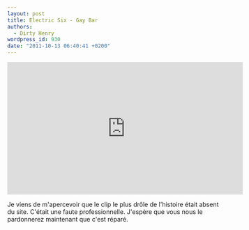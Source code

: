 ```yaml
---
layout: post
title: Electric Six - Gay Bar
authors:
  - Dirty Henry
wordpress_id: 930
date: "2011-10-13 06:40:41 +0200"
---
```


<iframe width="540" height="304" src="http://www.youtube.com/embed/HTN6Du3MCgI" frameborder="0" allowfullscreen></iframe>

Je viens de m'apercevoir que le clip le plus drôle de l'histoire était absent du
site. C'était une faute professionnelle. J'espère que vous nous le pardonnerez
maintenant que c'est réparé.
